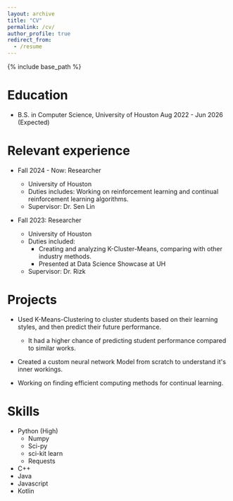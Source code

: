 ```yaml
---
layout: archive
title: "CV"
permalink: /cv/
author_profile: true
redirect_from:
  - /resume
---
```


{% include base_path %}

Education
======
* B.S. in Computer Science, University of Houston Aug 2022 - Jun 2026 (Expected)

Relevant experience
======
* Fall 2024 - Now: Researcher
  * University of Houston
  * Duties includes: Working on reinforcement learning and continual reinforcement learning algorithms.
  * Supervisor: Dr. Sen Lin

* Fall 2023: Researcher
  * University of Houston
  * Duties included: 
  	* Creating and analyzing K-Cluster-Means, comparing with other industry methods.
  	* Presented at Data Science Showcase at UH
  * Supervisor: Dr. Rizk

Projects
======
* Used K-Means-Clustering to cluster students based on their learning styles, and then predict their future performance.
  * It had a higher chance of predicting student performance compared to similar works.

* Created a custom neural network Model from scratch to understand it's inner workings.

* Working on finding efficient computing methods for continual learning.

Skills
======
* Python (High)
  * Numpy
  * Sci-py
  * sci-kit learn
  * Requests
* C++
* Java
* Javascript
* Kotlin
